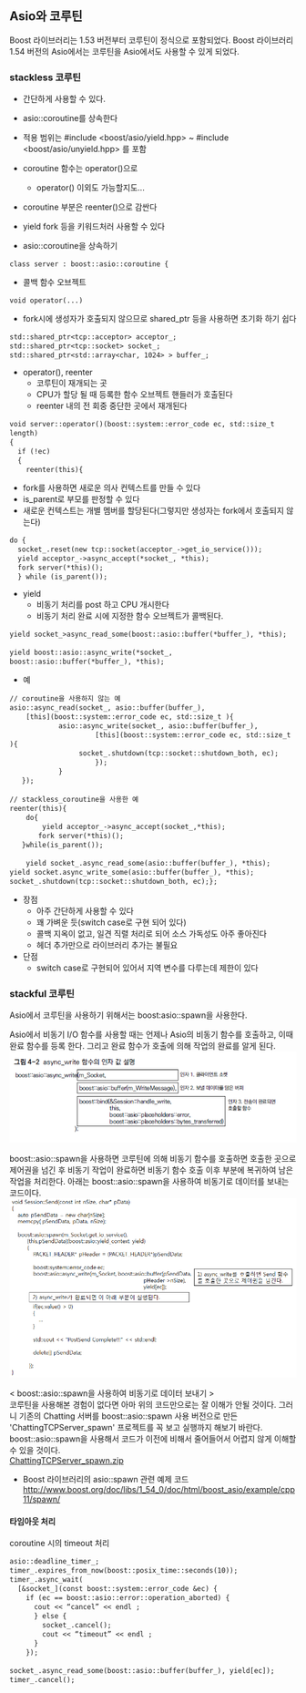 ## Asio와 코루틴
Boost 라이브러리는 1.53 버전부터 코루틴이 정식으로 포함되었다. Boost 라이브러리 1.54 버전의 Asio에서는 코루틴을 Asio에서도 사용할 수 있게 되었다.

### stackless 코루틴
- 간단하게 사용할 수 있다.
- asio::coroutine를 상속한다
- 적용 범위는 #include <boost/asio/yield.hpp> ~ #include <boost/asio/unyield.hpp> 를 포함
- coroutine 함수는 operator()으로
    - operator() 이외도 가능할지도...
- coroutine 부분은 reenter()으로 감싼다
- yield  fork 등을 키워드처러 사용할 수 있다

- asio::coroutine을 상속하기
```
class server : boost::asio::coroutine {
```
- 콜백 함수 오브젝트
```
void operator(...)
```
- fork시에 생성자가 호출되지 않으므로 shared_ptr 등을 사용하면 초기화 하기 쉽다
```
std::shared_ptr<tcp::acceptor> acceptor_;
std::shared_ptr<tcp::socket> socket_;
std::shared_ptr<std::array<char, 1024> > buffer_;
```
- operator(), reenter
    - 코루틴이 재개되는 곳
    - CPU가 할당 될 때 등록한 함수 오브젝트 핸들러가 호출된다
    - reenter 내의 전 회중 중단한 곳에서 재개된다
```
void server::operator()(boost::system::error_code ec, std::size_t length)
{
  if (!ec)
  {
    reenter(this){
```

- fork를 사용하면 새로운 의사 컨텍스트를 만들 수 있다
- is_parent로 부모를 판정할 수 있다
- 새로운 컨텍스트는 개별 멤버를 할당된다(그렇지만 생성자는 fork에서 호출되지 않는다)
```
do {    
  socket_.reset(new tcp::socket(acceptor_->get_io_service()));   
  yield acceptor_->async_accept(*socket_, *this);    
  fork server(*this)();
  } while (is_parent());
```

- yield
    - 비동기 처리를 post 하고 CPU 개시한다
    - 비동기 처리 완료 시에 지정한 함수 오브젝트가 콜백된다.
```
yield socket_>async_read_some(boost::asio::buffer(*buffer_), *this);

yield boost::asio::async_write(*socket_, boost::asio::buffer(*buffer_), *this);
```

- 예
```
// coroutine을 사용하지 않는 예
asio::async_read(socket_, asio::buffer(buffer_),
    [this](boost::system::error_code ec, std::size_t ){
	        asio::async_write(socket_, asio::buffer(buffer_),
		             [this](boost::system::error_code ec, std::size_t ){
                 socket_.shutdown(tcp::socket::shutdown_both, ec);
		             });
	        }       
   });

// stackless_coroutine을 사용한 예
reenter(this){
    do{
        yield acceptor_->async_accept(socket_,*this);
       fork server(*this)();
   }while(is_parent());

    yield socket_.async_read_some(asio::buffer(buffer_), *this);    yield socket.async_write_some(asio::buffer(buffer_), *this);    socket_.shutdown(tcp::socket::shutdown_both, ec);};

```

- 장점
    - 아주 간단하게 사용할 수 있다
    - 꽤 가벼운 듯(switch case로 구현 되어 있다)
    - 콜백 지옥이 없고, 일견 직렬 처리로 되어 소스 가독성도 아주 좋아진다
    - 헤더 추가만으로 라이브러리 추가는 불필요
- 단점
    - switch case로 구현되어 있어서 지역 변수를 다루는데 제한이 있다


### stackful 코루틴
Asio에서 코루틴을 사용하기 위해서는 boost:asio::spawn을 사용한다.

Asio에서 비동기 I/O 함수를 사용할 때는 언제나 Asio의 비동기 함수를 호출하고, 이때 완료 함수를 등록 한다. 그리고 완료 함수가 호출에 의해 작업의 완료를 알게 된다.
<img src="resource\asio_spawn_01.png">

boost::asio::spawn을 사용하면 코루틴에 의해 비동기 함수를 호출하면 호출한 곳으로 제어권을 넘긴 후 비동기 작업이 완료하면 비동기 함수 호출 이후 부분에 복귀하여 남은 작업을 처리한다.
아래는 boost::asio::spawn을 사용하여 비동기로 데이터를 보내는 코드이다.
<img src="resource\asio_spawn_02.png">


< boost::asio::spawn을 사용하여 비동기로 데이터 보내기 >  
코루틴을 사용해본 경험이 없다면 아마 위의 코드만으로는 잘 이해가 안될 것이다. 그러니 기존의 Chatting 서버를 boost::asio::spawn 사용 버전으로 만든 'ChattingTCPServer_spawn' 프로젝트를 꼭 보고 실행까지 해보기 바란다. boost::asio::spawn을 사용해서 코드가 이전에 비해서 줄어들어서 어렵지 않게 이해할 수 있을 것이다.  
[ChattingTCPServer_spawn.zip](resource\ChattingTCPServer_spawn.zip)

- Boost 라이브러리의 asio::spawn 관련 예제 코드
http://www.boost.org/doc/libs/1_54_0/doc/html/boost_asio/example/cpp11/spawn/


#### 타임아웃 처리
coroutine 시의 timeout 처리
```
asio::deadline_timer_;
timer_.expires_from_now(boost::posix_time::seconds(10));
timer_.async_wait(        
  [&socket_](const boost::system::error_code &ec) {            
    if (ec == boost::asio::error::operation_aborted) {                
      cout << “cancel” << endl ;            
      } else {                
        socket_.cancel();                
        cout << “timeout” << endl ;            
      }        
    });

socket_.async_read_some(boost::asio::buffer(buffer_), yield[ec]);
timer_.cancel();
```
